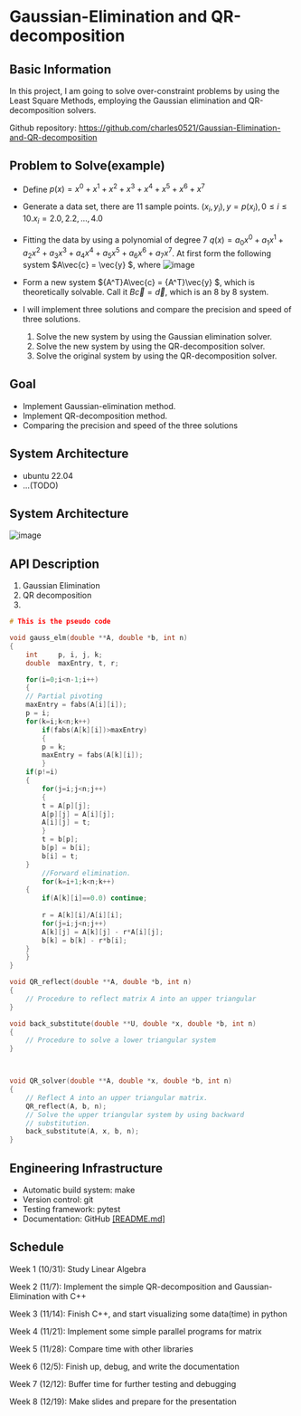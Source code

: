 # Gaussian-Elimination and QR-decomposition
## Basic Information
In this project, I am going to solve over-constraint problems by using the Least Square Methods, employing the Gaussian elimination and QR-decomposition solvers.

Github repository: https://github.com/charles0521/Gaussian-Elimination-and-QR-decomposition

## Problem to Solve(example)
*  Define $p(x) = x^0 + x^1 + x^2 + x^3 + x^4 + x^5 + x^6 + x^7$
*  Generate a data set, there are 11 sample points. ${(x_i, y_i)}, y = p(x_i), 0 \leq i \leq 10. x_i = 2.0, 2.2, ...,4.0$

*  Fitting the data by using a polynomial of degree 7 $q(x) = a_0x^0 + a_1x^1 + a_2x^2 + a_3x^3 + a_4x^4 + a_5x^5 + a_6x^6 + a_7x^7$. At first form the following system $A\vec{c} = \vec{y} $, where
![image](https://user-images.githubusercontent.com/56105794/197404654-510ec5e3-8851-4387-8485-0b1d68d3ba56.png)

* Form a new system ${A^T}A\vec{c} = {A^T}\vec{y} $, which is theoretically solvable. Call it $B\vec{c} = \vec{d}$, which is an 8 by 8 system.
* I will implement three solutions and compare the precision and speed of three solutions.

    1.  Solve the new system by using the Gaussian elimination solver.
    2.  Solve the new system by using the QR-decomposition solver.
    3.  Solve the original system by using the QR-decomposition solver.

## Goal
* Implement Gaussian-elimination method.
* Implement QR-decomposition method.
* Comparing the precision and speed of the three solutions

## System Architecture
* ubuntu 22.04
* ...(TODO)

## System Architecture
![image](https://user-images.githubusercontent.com/56105794/198297938-58fc295e-6e62-4189-adcb-79a5b5c393e6.png)

## API Description
1. Gaussian Elimination
2. QR decomposition
3. 
```c++
# This is the pseudo code

void gauss_elm(double **A, double *b, int n)
{
    int     p, i, j, k;
    double  maxEntry, t, r;

    for(i=0;i<n-1;i++)
    {
	// Partial pivoting
	maxEntry = fabs(A[i][i]);
	p = i;
	for(k=i;k<n;k++)
	    if(fabs(A[k][i])>maxEntry)
	    {
		p = k;
		maxEntry = fabs(A[k][i]);
	    }
	if(p!=i)
	{
	    for(j=i;j<n;j++)
	    {
		t = A[p][j];
		A[p][j] = A[i][j];
		A[i][j] = t;
	    }
	    t = b[p];
	    b[p] = b[i];
	    b[i] = t;
	}
		//Forward elimination.
        for(k=i+1;k<n;k++)
	{
	    if(A[k][i]==0.0) continue;
			
	    r = A[k][i]/A[i][i];
	    for(j=i;j<n;j++)
	    A[k][j] = A[k][j] - r*A[i][j];
	    b[k] = b[k] - r*b[i];
	}
    }
}

void QR_reflect(double **A, double *b, int n)
{
    // Procedure to reflect matrix A into an upper triangular
}

void back_substitute(double **U, double *x, double *b, int n)
{
    // Procedure to solve a lower triangular system
}



void QR_solver(double **A, double *x, double *b, int n)
{
    // Reflect A into an upper triangular matrix.
    QR_reflect(A, b, n);
    // Solve the upper triangular system by using backward
    // substitution.
    back_substitute(A, x, b, n);
}


```

## Engineering Infrastructure
* Automatic build system: make
* Version control: git
* Testing framework: pytest
* Documentation: GitHub [[README.md]](https://github.com/charles0521/Gaussian-Elimination-and-QR-decomposition/blob/main/README.md)

## Schedule

Week 1 (10/31): Study Linear Algebra

Week 2 (11/7):  Implement the simple QR-decomposition and Gaussian-Elimination with C++

Week 3 (11/14): Finish C++, and start visualizing some data(time) in python

Week 4 (11/21): Implement some simple parallel programs for matrix

Week 5 (11/28): Compare time with other libraries

Week 6 (12/5): Finish up, debug, and write the documentation

Week 7 (12/12): Buffer time for further testing and debugging

Week 8 (12/19): Make slides and prepare for the presentation

